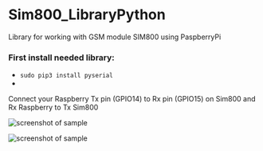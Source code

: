 # Sim800_LibraryPython

Library for working with GSM module SIM800 using PaspberryPi

### First install needed library:
* `sudo pip3 install pyserial`
* 

Connect your Raspberry Tx pin (GPIO14) to Rx pin (GPIO15) on Sim800 and Rx Raspberry to Tx Sim800

![screenshot of sample](https://www.electronicwings.com/public/images/user_images/images/Raspberry%20Pi/RaspberryPi_GPIO/Raspberry%20pi%203%20GPIO_pins_v2.png)
  
  ![screenshot of sample](http://www.embeddedadvice.com/uploads/default/original/1X/cfd1c53c675a8da3d878a9f98d8f73dcd4a8e1c9.jpg)
